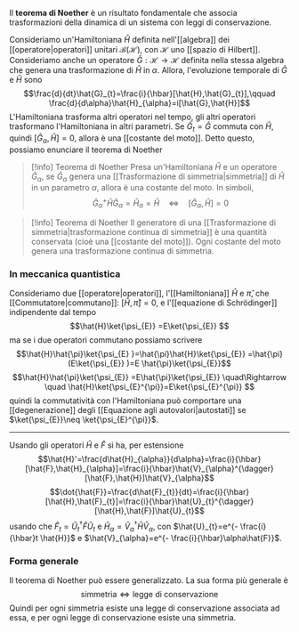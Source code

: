 Il **teorema di Noether** è un risultato fondamentale che associa trasformazioni della dinamica di un sistema con leggi di conservazione.

Consideriamo un'Hamiltoniana $\hat{H}$ definita nell'[[algebra]] dei [[operatore|operatori]] unitari $\mathcal{B}(\mathcal{H})$, con $\mathcal{H}$ uno [[spazio di Hilbert]]. Consideriamo anche un operatore $\hat{G}:\mathcal{H}\to \mathcal{H}$ definita nella stessa algebra che genera una trasformazione di $\hat{H}$ in $\alpha$. Allora, l'evoluzione temporale di $\hat{G}$ e $\hat{H}$ sono
$$\frac{d}{dt}\hat{G}_{t}=\frac{i}{\hbar}[\hat{H},\hat{G}_{t}],\qquad \frac{d}{d\alpha}\hat{H}_{\alpha}=i[\hat{G},\hat{H}]$$
L'Hamiltoniana trasforma altri operatori nel tempo, gli altri operatori trasformano l'Hamiltoniana in altri parametri. Se $\hat{G}_{t}=\hat{G}$ commuta con $\hat{H}$, quindi $[\hat{G}_{\alpha},\hat{H}]=0$, allora è una [[costante del moto]]. Detto questo, possiamo enunciare il teorema di Noether

> [!info] Teorema di Noether
> Presa un'Hamiltoniana $\hat{H}$ e un operatore $\hat{G}_{\alpha}$, se $\hat{G}_{\alpha}$ genera una [[Trasformazione di simmetria|simmetria]] di $\hat{H}$ in un parametro $\alpha$, allora è una costante del moto. In simboli,
> $$\hat{G}_{\alpha}^{+}\hat{H}\hat{G}_{\alpha}=\hat{H}_{\alpha}=\hat{H}\quad \Leftrightarrow \quad [\hat{G}_{\alpha},\hat{H}]=0$$


> [!info] Teorema di Noether
> Il generatore di una [[Trasformazione di simmetria|trasformazione continua di simmetria]] è una quantità conservata (cioè una [[costante del moto]]). Ogni costante del moto genera una trasformazione continua di simmetria.
### In meccanica quantistica
Consideriamo due [[operatore|operatori]], l'[[Hamiltoniana]] $\hat{H}$ e $\hat{\pi}$, che [[Commutatore|commutano]]: $[\hat{H},\hat{\pi}]=0$, e l'[[equazione di Schrödinger]] indipendente dal tempo
$$\hat{H}\ket{\psi_{E}} =E\ket{\psi_{E}} $$
ma se i due operatori commutano possiamo scrivere
$$\hat{H}\hat{\pi}\ket{\psi_{E} }=\hat{\pi}\hat{H}\ket{\psi_{E}} =\hat{\pi}(E\ket{\psi_{E}} )=E \hat{\pi}\ket{\psi_{E}}$$
$$\hat{H}\hat{\pi}\ket{\psi_{E}} =E\hat{\pi}\ket{\psi_{E}} \quad\Rightarrow \quad \hat{H}\ket{\psi_{E}^{\pi}}=E\ket{\psi_{E}^{\pi}}  $$
quindi la commutatività con l'Hamiltoniana può comportare una [[degenerazione]] degli [[Equazione agli autovalori|autostati]] se $\ket{\psi_{E}}\neq \ket{\psi_{E}^{\pi}}$.

---

Usando gli operatori $\hat{H}$ e $\hat{F}$ si ha, per estensione
$$\hat{H}'=\frac{d\hat{H}_{\alpha}}{d\alpha}=\frac{i}{\hbar}[\hat{F},\hat{H}_{\alpha}]=\frac{i}{\hbar}\hat{V}_{\alpha}^{\dagger}[\hat{F},\hat{H}]\hat{V}_{\alpha}$$
$$\dot{\hat{F}}=\frac{d\hat{F}_{t}}{dt}=\frac{i}{\hbar}[\hat{H},\hat{F}_{t}]=\frac{i}{\hbar}\hat{U}_{t}^{\dagger}[\hat{H},\hat{F}]\hat{U}_{t}$$
usando che $\hat{F}_{t}=\hat{U}_{t}^{\dagger}\hat{F}\hat{U}_{t}$ e $\hat{H}_{\alpha}=\hat{V}_{\alpha}^{\dagger}\hat{H}\hat{V}_{\alpha}$, con $\hat{U}_{t}=e^{- \frac{i}{\hbar}t \hat{H}}$ e $\hat{V}_{\alpha}=e^{- \frac{i}{\hbar}\alpha\hat{F}}$.
### Forma generale
Il teorema di Noether può essere generalizzato. La sua forma più generale è
$$\text{simmetria} \Leftrightarrow \text{legge di conservazione}$$
Quindi per ogni simmetria esiste una legge di conservazione associata ad essa, e per ogni legge di conservazione esiste una simmetria.
